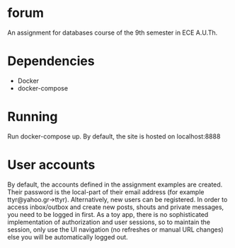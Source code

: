 # forum
An assignment for databases course of the 9th semester in ECE A.U.Th.

# Dependencies
- Docker
- docker-compose
# Running
Run docker-compose up. By default, the site is hosted on localhost:8888

# User accounts
By default, the accounts defined in the assignment examples are created. Their password is the local-part of their email address (for example ttyr@yahoo.gr->ttyr). Alternatively, new users can be registered. In order to access inbox/outbox and create new posts, shouts and private messages, you need to be logged in first. As a toy app, there is no sophisticated implementation of authorization and user sessions, so to maintain the session, only use the UI navigation (no refreshes or manual URL changes) else you will be automatically logged out.
